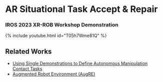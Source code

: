# AR Situational Task Accept & Repair

### IROS 2023 XR-ROB Workshop Demonstration

{% include youtube.html id="T05h7Wme81Q" %}

## Related Works
* [Using Single Demonstrations to Define Autonomous Manipulation
  Contact Tasks](https://utnuclearroboticspublic.github.io/ar-affordances/)
* [Augmented Robot Environment (AugRE)](https://utnuclearroboticspublic.github.io/Augmented-Robot-Environment/)
